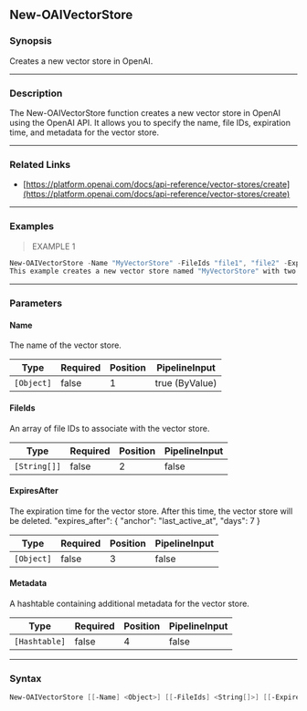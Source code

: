 New-OAIVectorStore
------------------

### Synopsis
Creates a new vector store in OpenAI.

---

### Description

The New-OAIVectorStore function creates a new vector store in OpenAI using the OpenAI API. It allows you to specify the name, file IDs, expiration time, and metadata for the vector store.

---

### Related Links
* [https://platform.openai.com/docs/api-reference/vector-stores/create](https://platform.openai.com/docs/api-reference/vector-stores/create)

---

### Examples
> EXAMPLE 1

```PowerShell
New-OAIVectorStore -Name "MyVectorStore" -FileIds "file1", "file2" -ExpiresAfter (Get-Date).AddDays(7) -Metadata @{ "key1" = "value1"; "key2" = "value2" }
This example creates a new vector store named "MyVectorStore" with two file IDs, an expiration time of 7 days from the current date, and additional metadata.
```

---

### Parameters
#### **Name**
The name of the vector store.

|Type      |Required|Position|PipelineInput |
|----------|--------|--------|--------------|
|`[Object]`|false   |1       |true (ByValue)|

#### **FileIds**
An array of file IDs to associate with the vector store.

|Type        |Required|Position|PipelineInput|
|------------|--------|--------|-------------|
|`[String[]]`|false   |2       |false        |

#### **ExpiresAfter**
The expiration time for the vector store. After this time, the vector store will be deleted. 
"expires_after": { "anchor": "last_active_at", "days": 7 }

|Type      |Required|Position|PipelineInput|
|----------|--------|--------|-------------|
|`[Object]`|false   |3       |false        |

#### **Metadata**
A hashtable containing additional metadata for the vector store.

|Type         |Required|Position|PipelineInput|
|-------------|--------|--------|-------------|
|`[Hashtable]`|false   |4       |false        |

---

### Syntax
```PowerShell
New-OAIVectorStore [[-Name] <Object>] [[-FileIds] <String[]>] [[-ExpiresAfter] <Object>] [[-Metadata] <Hashtable>] [<CommonParameters>]
```
